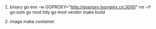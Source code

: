 1. binary
go env -w GOPROXY="http://goproxy.loongnix.cn:3000"
rm -rf go.sum
go mod tidy
go mod vendor
make build

2. image
make container

